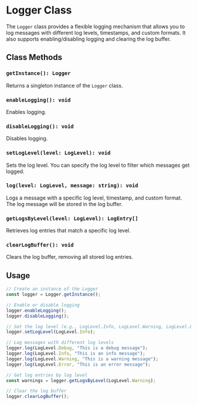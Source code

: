 # Logger Class

The `Logger` class provides a flexible logging mechanism that allows you to log messages with different log levels, timestamps, and custom formats. It also supports enabling/disabling logging and clearing the log buffer.

## Class Methods

### `getInstance(): Logger`

Returns a singleton instance of the `Logger` class.

### `enableLogging(): void`

Enables logging.

### `disableLogging(): void`

Disables logging.

### `setLogLevel(level: LogLevel): void`

Sets the log level. You can specify the log level to filter which messages get logged.

### `log(level: LogLevel, message: string): void`

Logs a message with a specific log level, timestamp, and custom format. The log message will be stored in the log buffer.

### `getLogsByLevel(level: LogLevel): LogEntry[]`

Retrieves log entries that match a specific log level.

### `clearLogBuffer(): void`

Clears the log buffer, removing all stored log entries.

## Usage

```typescript
// Create an instance of the Logger
const logger = Logger.getInstance();

// Enable or disable logging
logger.enableLogging();
logger.disableLogging();

// Set the log level (e.g., LogLevel.Info, LogLevel.Warning, LogLevel.Error)
logger.setLogLevel(LogLevel.Info);

// Log messages with different log levels
logger.log(LogLevel.Debug, "This is a debug message");
logger.log(LogLevel.Info, "This is an info message");
logger.log(LogLevel.Warning, "This is a warning message");
logger.log(LogLevel.Error, "This is an error message");

// Get log entries by log level
const warnings = logger.getLogsByLevel(LogLevel.Warning);

// Clear the log buffer
logger.clearLogBuffer();
